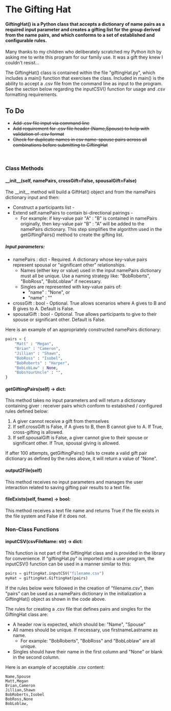 # The Gifting Hat
#### GiftingHat() is a Python class that accepts a dictionary of name pairs as a required input parameter and creates a gifting list for the group derived from the name pairs, and which conforms to a set of established and configurable rules.

Many thanks to my children who deliberately scratched my Python itch by asking me to write this program for our family use.  It was a gift they knew I couldn't resist...

The GiftingHat() class is contained within the file "giftingHat.py", which includes a main() function that exercises the class. Included in main() is the ability to accept a .csv file from the command line as input to the program.  See the section below regarding the inputCSV() function for usage and .csv formatting requirements.

## To Do
* ~~Add .csv file input via command line~~
* ~~Add requirement for .csv file header (Name,Spouse) to help with validation of .csv format~~
* ~~Check for duplicate names in csv name-spouse pairs across all combinations before submitting to GiftingHat~~
<br>

### Class Methods
#### \_\_init__(self, namePairs, crossGift=False, spousalGift=False)
The \_\_init__ method will build a GiftHat() object and from the namePairs dictionary input and then:
* Construct a participants list -
* Extend self.namePairs to contain bi-directional pairings - 
    * For example: if key-value pair "A" : "B" is contained in namePairs originally, then key-value pair "B" : "A" will be added to the namePairs dictionary. This step simplifies the algorithm used in the getGiftingPairs() method to create the gifting list.

##### Input parameters:
* namePairs : dict - Required. A dictionary whose key-value pairs represent spousal or "significant other" relationships. 
    * Names (either key or value) used in the input namePairs dictionary must all be unique. Use a naming strategy like: "BobRoberts", "BobRoss", "BobLoblaw" if necessary.
    * Singles are represented with key-value pairs of:
        * "name" : "None", or
        * "name" : ""
* crossGift : bool - Optional. True allows scenarios where A gives to B and B gives to A. Default is False.
* spousalGift : bool - Optional. True allows participants to give to their spouse or significant other. Default is False.

Here is an example of an appropriately constructed namePairs dictionary:
```python
pairs = {
    "Matt" : "Megan",
    "Brian" : "Cameron",
    "Jillian" : "Shawn",
    "BobRoss" : "Isobel",
    "BobRoberts" : "Harper",
    "BobLobLaw" : None,
    "BobsYourUncle" : "",
} 
```
#### getGiftingPairs(self) -> dict:
This method takes no input parameters and will return a dictionary containing giver : receiver pairs which conform to estabished / configured rules defined below:
1. A giver cannot receive a gift from themselves
1. If self.crossGift is False, if A gives to B, then B cannot give to A. If True, cross-gifting is allowed.
1. If self.spousalGift is False, a giver cannot give to their spouse or significant other. If True, spousal giving is allowed.

If after 100 attempts, getGiftingPairs() fails to create a valid gift pair dictionary as defined by the rules above, it will return a value of "None".

#### output2File(self)
This method receives no input parameters and manages the user interaction related to saving gifting pair results to a text file.

#### fileExists(self, fname) -> bool:
This method receives a text file name and returns True if the file exists in the file system and False if it does not.

### Non-Class Functions
#### inputCSV(csvFileName: str) -> dict:
This function is not part of the GiftingHat class and is provided in the library for convenience.
If "giftingHat.py" is imported into a user program, the inputCSV() function can be used in a manner similar to this:
```python
pairs = giftingHat.inputCSV("filename.csv")
myHat = giftingHat.GiftingHat(pairs)
```
If the rules below were followed in the creation of "filename.csv", then "pairs" can be used as a namePairs dictionary in the initialization a GiftingHat() object as shown in the code above.

The rules for creating a .csv file that defines pairs and singles for the GiftingHat class are:
* A header row is expected, which should be: "Name", "Spouse"
* All names should be unique. If necessary, use firstnameLastname as name.  
    * For example: "BobRoberts", "BobRoss" and "BobLoblaw" are all unique.
* Singles should have their name in the first column and "None" or blank in the second column.

Here is an example of acceptable .csv content:
```
Name,Spouse
Matt,Megan
Brian,Cameron
Jillian,Shawn
BobRoberts,Isobel
BobRoss,None
BobLoblaw,
```
